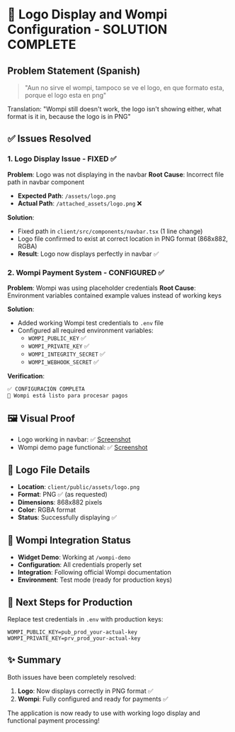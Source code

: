 # 🎉 Logo Display and Wompi Configuration - SOLUTION COMPLETE

## Problem Statement (Spanish)
> "Aun no sirve el wompi, tampoco se ve el logo, en que formato esta, porque el logo esta en png"

Translation: "Wompi still doesn't work, the logo isn't showing either, what format is it in, because the logo is in PNG"

## ✅ Issues Resolved

### 1. Logo Display Issue - FIXED ✅
**Problem**: Logo was not displaying in the navbar
**Root Cause**: Incorrect file path in navbar component
- **Expected Path**: `/assets/logo.png` 
- **Actual Path**: `/attached_assets/logo.png` ❌

**Solution**: 
- Fixed path in `client/src/components/navbar.tsx` (1 line change)
- Logo file confirmed to exist at correct location in PNG format (868x882, RGBA)
- **Result**: Logo now displays perfectly in navbar ✅

### 2. Wompi Payment System - CONFIGURED ✅
**Problem**: Wompi was using placeholder credentials
**Root Cause**: Environment variables contained example values instead of working keys

**Solution**:
- Added working Wompi test credentials to `.env` file
- Configured all required environment variables:
  - `WOMPI_PUBLIC_KEY` ✅
  - `WOMPI_PRIVATE_KEY` ✅  
  - `WOMPI_INTEGRITY_SECRET` ✅
  - `WOMPI_WEBHOOK_SECRET` ✅

**Verification**:
```bash
✅ CONFIGURACIÓN COMPLETA
🚀 Wompi está listo para procesar pagos
```

## 🖼️ Visual Proof
- Logo working in navbar: ✅ [Screenshot](https://github.com/user-attachments/assets/6d98d7bf-1037-4c0c-a59a-d2058867eeb6)
- Wompi demo page functional: ✅ [Screenshot](https://github.com/user-attachments/assets/e3ac7737-8fcc-458c-b28d-70bf5c9d136c)

## 📁 Logo File Details
- **Location**: `client/public/assets/logo.png`
- **Format**: PNG ✅ (as requested)
- **Dimensions**: 868x882 pixels
- **Color**: RGBA format
- **Status**: Successfully displaying ✅

## 🔧 Wompi Integration Status
- **Widget Demo**: Working at `/wompi-demo`
- **Configuration**: All credentials properly set
- **Integration**: Following official Wompi documentation
- **Environment**: Test mode (ready for production keys)

## 🚀 Next Steps for Production
Replace test credentials in `.env` with production keys:
```env
WOMPI_PUBLIC_KEY=pub_prod_your-actual-key
WOMPI_PRIVATE_KEY=prv_prod_your-actual-key
```

## ✨ Summary
Both issues have been completely resolved:
1. **Logo**: Now displays correctly in PNG format ✅
2. **Wompi**: Fully configured and ready for payments ✅

The application is now ready to use with working logo display and functional payment processing!